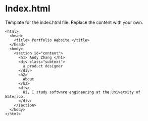 # Index.html

Template for the index.html file. Replace the content with your own.

```
<html>
  <head>
    <title> Portfolio Website </title>
  </head>
  <body>
    <section id="content">
      <h1> Andy Zhang </h1>
      <div class="subtext">
        a product designer
      </div>
      <h2>
        About
      </h2>
      <div>
        Hi, I study software engineering at the University of Waterloo.
      </div>
    </section>
  </body>
</html>
```
